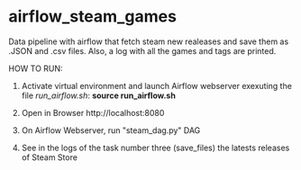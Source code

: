 # airflow_steam_games
Data pipeline with airflow that fetch steam new realeases and save them as .JSON and .csv files. Also, a log with all the games and tags are printed.

HOW TO RUN:

1. Activate virtual environment and launch Airflow webserver exexuting the file *run_airflow.sh*:
  **source run_airflow.sh**
  
2. Open in Browser http://localhost:8080

3. On Airflow Webserver, run "steam_dag.py" DAG

4. See in the logs of the task number three (save_files) the latests releases of Steam Store
